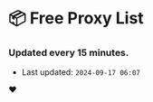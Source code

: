 # :package: Free Proxy List
### Updated every 15 minutes.

- Last updated: `2024-09-17 06:07`

:heart:
